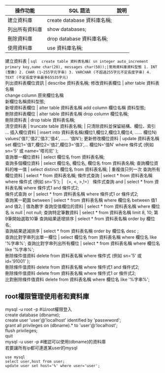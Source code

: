操作功能 | SQL 語法 | 說明
|--- |---|---|
建立資料庫 | create database 資料庫名稱; 	
列出所有資料庫 | show databases;	
刪除資料庫 | drop database 資料庫名稱;	
使用資料庫 | use 資料庫名稱;	

建立資料表 | 
    ```sql 
    create table 資料表名稱(
    sn integer auto_increment primary key,name char(20),
    messages char(50));|常用資料庫資料型態
    1. INT (整數)
    2. CHAR (1~255字元字串)
    3. VARCHAR (不超過255字元不定長度字串)
    4. TEXT (不定長度字串最多65535字元) 
    ```        
列出資料表欄位資訊 | describe 資料表名稱;	
修改資料表欄位 | alter table 資料表名稱<br>change column 原來欄位名稱<br>新欄位名稱資料型態;	
新增資料表欄位 | alter table 資料表名稱 add column 欄位名稱 資料型態;	
刪除資料表欄位 | alter table 資料表名稱 drop column 欄位名稱;	
刪除資料表 | drop table 資料表名稱;	
清空資料表 | truncate table 資料表名稱; | 只清除資料並保留結構、欄位、索引 …
插入欄位資料 | insert into 資料表名稱(欄位1,欄位2,欄位3,欄位4, ...... 欄位N)
              values('值1','值2','值3','值4', ...... '值N');	
更新修改欄位資料 | update 資料表名稱 set 欄位1='值1',欄位2='值2',欄位3='值3',... 欄位N='值N'
                 where 條件式 (例如 sn='5' 或 name='塔司尼' );	
查詢單一欄位資料 | select 欄位名 from 資料表名稱;	
查詢多個欄位資料 | select 欄位名, 欄位名, 欄位名 from 資料表名稱;	
查詢欄位資料的唯一值 | select distinct 欄位名 from 資料表名稱; | 重複值只列一次
查詢所有欄位資料 | select * from 資料表名稱;	
條件式查詢 | select * from 資料表名稱 where 條件式 (例如 sn='5'); | （=, <, >,!=）
條件式查詢 and | select * from 資料表名稱 where 條件式1 and 條件式2;	
條件式查詢 or | select * from 資料表名稱 where 條件式1 or 條件式2;	
查詢某一範圍 between | select * from 資料表名稱 where 欄位名 between 值1 and 值2; | 值為數字
查詢空值欄位的資料 | select * from 資料表名稱 where 欄位名 is null | not null;
查詢特定筆數資料 | select * from 資料表名稱 limit 8, 10;	第9筆開始選取10筆
查詢結果遞增排序 | select * from 資料表名稱 order by 欄位名;	
查詢結果遞減排序 | select * from 資料表名稱 order by 欄位名 desc ;	
查詢比對字串列出單一欄位 | select 欄位名 from 資料表名稱 where 欄位名 like '%字串%';	
查詢比對字串列出所有欄位 | select * from 資料表名稱 where 欄位名 like '%字串%';	
刪除條件值資料	delete from 資料表名稱 where 條件式 (例如 sn='5' 或 id='91001' );	
刪除條件值資料	delete from 資料表名稱 where 條件式1 
and 條件式2;	
刪除條件值資料	delete from 資料表名稱 where 條件式1 or 條件式2;	
比對刪除條件值資料	delete from 資料表名稱 where 欄位名 like '%字串%';	

## root權限管理使用者和資料庫
mysql -u root -p #以root權限登入<br>
create database (dbname);<br>
create user 'user'@'localhost' identified by 'passwword';<br>
grant all privileges on (dbname).* to 'user'@'localhost';<br>
flush privileges;<br>
quit<br>
mysql -u user -p #確認可以使用(dbname)的資料庫<br> 
若要讓所有ip都可連進某user的mysql<br>
```
use mysql
select user,host from user;
update user set host='%' where user='user';
```

